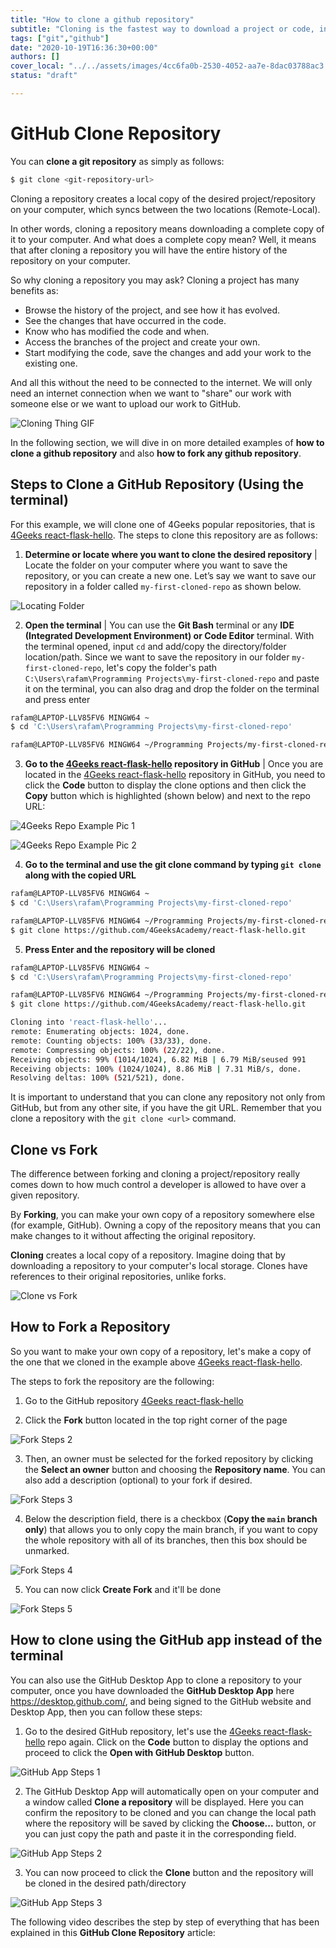 ```yaml
---
title: "How to clone a github repository"
subtitle: "Cloning is the fastest way to download a project or code, in this lessons we will explain how to clone and the difference it has with forking"
tags: ["git","github"]
date: "2020-10-19T16:36:30+00:00"
authors: []
cover_local: "../../assets/images/4cc6fa0b-2530-4052-aa7e-8dac03788ac3.png"
status: "draft"

---
```


# GitHub Clone Repository
You can **clone a git repository** as simply as follows:

```bash session
$ git clone <git-repository-url>
```
Cloning a repository creates a local copy of the desired project/repository on your computer, which syncs between the two locations (Remote-Local).

In other words, cloning a repository means downloading a complete copy of it to your computer. And what does a complete copy mean? Well, it means that after cloning a repository you will have the entire history of the repository on your computer.

So why cloning a repository you may ask? Cloning a project has many benefits as:

- Browse the history of the project, and see how it has evolved.
- See the changes that have occurred in the code.
- Know who has modified the code and when.
- Access the branches of the project and create your own.
- Start modifying the code, save the changes and add your work to the existing one.  

And all this without the need to be connected to the internet. We will only need an internet connection when we want to "share" our work with someone else or we want to upload our work to GitHub. 
  

![Cloning Thing GIF](https://c.tenor.com/AQM9IEdO0K8AAAAd/clone.gif)

In the following section, we will dive in on more detailed examples of **how to clone a github repository** and also **how to fork any github repository**.

## Steps to Clone a GitHub Repository (Using the terminal)
For this example, we will clone one of 4Geeks popular repositories, that is [4Geeks react-flask-hello](https://github.com/4GeeksAcademy/react-flask-hello). The steps to clone this repository are as follows:

1. **Determine or locate where you want to clone the desired repository** |
Locate the folder on your computer where you want to save the repository, or you can create a new one. Let’s say we want to save our repository in a folder called `my-first-cloned-repo` as shown below.

![Locating Folder](https://i.imgur.com/lAV0nLj.jpg)

2. **Open the terminal** |
You can use the **Git Bash** terminal or any **IDE (Integrated Development Environment) or Code Editor** terminal. With the terminal opened, input `cd` and add/copy the directory/folder location/path. Since we want to save the repository in our folder `my-first-cloned-repo`, let's copy the folder's path `C:\Users\rafam\Programming Projects\my-first-cloned-repo` and paste it on the terminal, you can also drag and drop the folder on the terminal and press enter

```bash session
rafam@LAPTOP-LLV85FV6 MINGW64 ~
$ cd 'C:\Users\rafam\Programming Projects\my-first-cloned-repo'

rafam@LAPTOP-LLV85FV6 MINGW64 ~/Programming Projects/my-first-cloned-repo
```
3. **Go to the [4Geeks react-flask-hello](https://github.com/4GeeksAcademy/react-flask-hello) repository in GitHub** |
Once you are located in the [4Geeks react-flask-hello](https://github.com/4GeeksAcademy/react-flask-hello) repository in GitHub, you need to click the **Code** button to display the clone options and then click the **Copy** button which is highlighted (shown below) and next to the repo URL:

![4Geeks Repo Example Pic 1](https://i.imgur.com/xu3Psl0.png)

![4Geeks Repo Example Pic 2](https://i.imgur.com/QPEPsZE.png)

4. **Go to the terminal and use the git clone command by typing `git clone` along with the copied URL**

```bash session
rafam@LAPTOP-LLV85FV6 MINGW64 ~
$ cd 'C:\Users\rafam\Programming Projects\my-first-cloned-repo'

rafam@LAPTOP-LLV85FV6 MINGW64 ~/Programming Projects/my-first-cloned-repo
$ git clone https://github.com/4GeeksAcademy/react-flask-hello.git
```

5. **Press Enter and the repository will be cloned**
```bash session
rafam@LAPTOP-LLV85FV6 MINGW64 ~
$ cd 'C:\Users\rafam\Programming Projects\my-first-cloned-repo'

rafam@LAPTOP-LLV85FV6 MINGW64 ~/Programming Projects/my-first-cloned-repo
$ git clone https://github.com/4GeeksAcademy/react-flask-hello.git 

Cloning into 'react-flask-hello'...
remote: Enumerating objects: 1024, done.
remote: Counting objects: 100% (33/33), done.
remote: Compressing objects: 100% (22/22), done.
Receiving objects: 99% (1014/1024), 6.82 MiB | 6.79 MiB/seused 991
Receiving objects: 100% (1024/1024), 8.86 MiB | 7.31 MiB/s, done.
Resolving deltas: 100% (521/521), done.
```

  

It is important to understand that you can clone any repository not only from GitHub, but from any other site, if you have the git URL. Remember that you clone a repository with the `git clone <url>` command.

  

## Clone vs Fork

  

The difference between forking and cloning a project/repository really comes down to how much control a developer is allowed to have over a given repository.

  

By **Forking**, you can make your own copy of a repository somewhere else (for example, GitHub). Owning a copy of the repository means that you can make changes to it without affecting the original repository.

  

**Cloning** creates a local copy of a repository. Imagine doing that by downloading a repository to your computer's local storage. Clones have references to their original repositories, unlike forks.

  

![Clone vs Fork](https://i.imgur.com/eSN0n99.jpg)

  

## How to Fork a Repository

  

So you want to make your own copy of a repository, let's make a copy of the one that we cloned in the example above [4Geeks react-flask-hello](https://github.com/4GeeksAcademy/react-flask-hello).

  

The steps to fork the repository are the following:

  

1. Go to the GitHub repository [4Geeks react-flask-hello](https://github.com/4GeeksAcademy/react-flask-hello)

2. Click the **Fork** button located in the top right corner of the page

  

![Fork Steps 2](https://i.imgur.com/0qzfYg0.png)

  

3. Then, an owner must be selected for the forked repository by clicking the **Select an owner** button and choosing the **Repository name**. You can also add a description (optional) to your fork if desired.

  

![Fork Steps 3](https://imgur.com/4gqX7LM.png)

  

4. Below the description field, there is a checkbox (**Copy the `main` branch only**) that allows you to only copy the main branch, if you want to copy the whole repository with all of its branches, then this box should be unmarked.

![Fork Steps 4](https://imgur.com/8CRRVxR.png)

  

5. You can now click **Create Fork** and it'll be done

  

![Fork Steps 5](https://i.imgur.com/sm1x81i.png)

  

## How to clone using the GitHub app instead of the terminal

  

You can also use the GitHub Desktop App to clone a repository to your computer, once you have downloaded the **GitHub Desktop App** here https://desktop.github.com/, and being signed to the GitHub website and Desktop App, then you can follow these steps:

1. Go to the desired GitHub repository, let's use the [4Geeks react-flask-hello](https://github.com/4GeeksAcademy/react-flask-hello) repo again. Click on the **Code** button to display the options and proceed to click the **Open with GitHub Desktop** button.

  

![GitHub App Steps 1](https://i.imgur.com/KPFvgCO.png)

  

2. The GitHub Desktop App will automatically open on your computer and a window called **Clone a repository** will be displayed. Here you can confirm the repository to be cloned and you can change the local path where the repository will be saved by clicking the **Choose...** button, or you can just copy the path and paste it in the corresponding field.

  

![GitHub App Steps 2](https://i.imgur.com/mMS54sJ.png)

  

3. You can now proceed to click the **Clone** button and the repository will be cloned in the desired path/directory

  

![GitHub App Steps 3](https://i.imgur.com/UVc92fA.png)

  

The following video describes the step by step of everything that has been explained in this **GitHub Clone Repository** article: